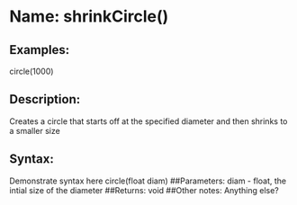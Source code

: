 # Name: shrinkCircle()

## Examples:
circle(1000)
## Description:
Creates a circle that starts off at the specified diameter and then shrinks to a smaller size
## Syntax:
Demonstrate syntax here
circle(float diam)
##Parameters: 
diam - float, the intial size of the diameter
##Returns:
void
##Other notes:
Anything else?

